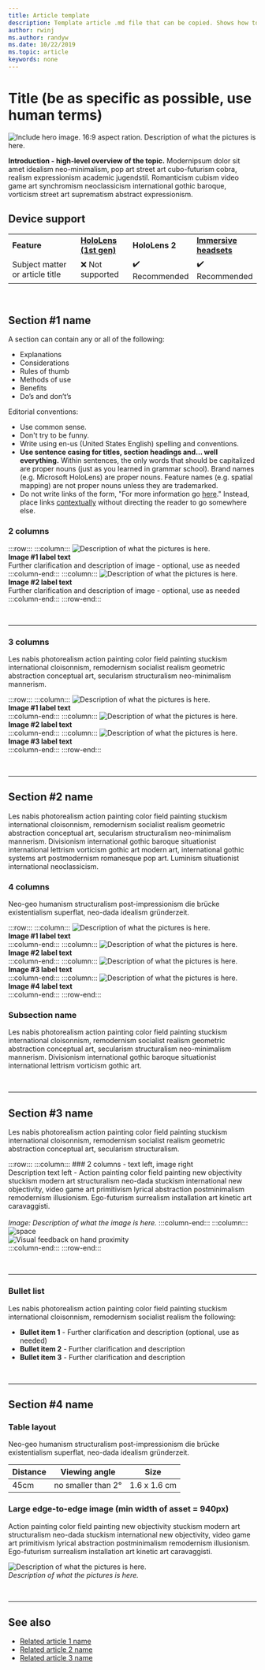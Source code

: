 ```yaml
---
title: Article template
description: Template article .md file that can be copied. Shows how to layout images using  rows and columns and other conventions.
author: rwinj
ms.author: randyw
ms.date: 10/22/2019
ms.topic: article
keywords: none 
---
```


# Title (be as specific as possible, use human terms) 

![Include hero image. 16:9 aspect ration. Description of what the pictures is here.](images/image-hero-template.jpg)

**Introduction - high-level overview of the topic.** Modernipsum dolor sit amet idealism neo-minimalism, pop art street art cubo-futurism cobra, realism expressionism academic jugendstil. Romanticism cubism video game art synchromism neoclassicism international gothic baroque, vorticism street art suprematism abstract expressionism. 

## Device support

<table>
<colgroup>
    <col width="33%" />
    <col width="22%" />
    <col width="22%" />
    <col width="22%" />
</colgroup>
<tr>
     <td><strong>Feature</strong></td>
     <td><a href="hololens-hardware-details.md"><strong>HoloLens (1st gen)</strong></a></td>
     <td><strong>HoloLens 2</strong></td>
     <td><a href="immersive-headset-hardware-details.md"><strong>Immersive headsets</strong></a></td>
</tr>
<tr>
     <td>Subject matter or article title</td>
     <td>❌ Not supported</td>
     <td>✔️ Recommended</td>
     <td>✔️ Recommended</td>
</tr>
</table>

<br>



## Section #1 name

A section can contain any or all of the following:  

*   Explanations
*   Considerations
*   Rules of thumb 
*   Methods of use 
*   Benefits
*   Do’s and don’t’s

Editorial conventions:

*   Use common sense.
*   Don't try to be funny.
*   Write using en-us (United States English) spelling and conventions.
*   **Use sentence casing for titles, section headings and... well everything.** Within sentences, the only words that should be capitalized are proper nouns (just as you learned in grammar school). Brand names (e.g. Microsoft HoloLens) are proper nouns. Feature names (e.g. spatial mapping) are not proper nouns unless they are trademarked.
*   Do not write links of the form, "For more information go [here](contributing.md)." Instead, place links [contextually](contributing.md) without directing the reader to go somewhere else.


### 2 columns

:::row:::
    :::column:::
        ![Description of what the pictures is here.](images/image-451x451px-2-columns.jpg)<br>
        **Image #1 label text**<br>
        Further clarification and description of image - optional, use as needed
    :::column-end:::
    :::column:::
        ![Description of what the pictures is here.](images/image-451x451px-2-columns.jpg)<br>
        **Image #2 label text**<br>
        Further clarification and description of image - optional, use as needed
    :::column-end:::
:::row-end:::

<br>

---


### 3 columns

Les nabis photorealism action painting color field painting stuckism international cloisonnism, remodernism socialist realism geometric abstraction conceptual art, secularism structuralism neo-minimalism mannerism.<br>

:::row:::
    :::column:::
       ![Description of what the pictures is here.](images/image-306x306px-3-columns.jpg)<br>
       **Image #1 label text**<br>
    :::column-end:::
    :::column:::
       ![Description of what the pictures is here.](images/image-306x306px-3-columns.jpg)<br>
        **Image #2 label text**<br>
    :::column-end:::
    :::column:::
       ![Description of what the pictures is here.](images/image-306x306px-3-columns.jpg)<br>
       **Image #3 label text**<br>
    :::column-end:::
:::row-end:::

<br>


---

## Section #2 name

Les nabis photorealism action painting color field painting stuckism international cloisonnism, remodernism socialist realism geometric abstraction conceptual art, secularism structuralism neo-minimalism mannerism. Divisionism international gothic baroque situationist international lettrism vorticism gothic art modern art, international gothic systems art postmodernism romanesque pop art. Luminism situationist international neoclassicism.<br>

### 4 columns

Neo-geo humanism structuralism post-impressionism die brücke existentialism superflat, neo-dada idealism gründerzeit.<br>

:::row:::
    :::column:::
       ![Description of what the pictures is here.](images/image-226x226px-4-columns.jpg)<br>
       **Image #1 label text**<br>
    :::column-end:::
    :::column:::
       ![Description of what the pictures is here.](images/image-226x226px-4-columns.jpg)<br>
        **Image #2 label text**<br>
    :::column-end:::
    :::column:::
       ![Description of what the pictures is here.](images/image-226x226px-4-columns.jpg)<br>
       **Image #3 label text**<br>
    :::column-end:::
    :::column:::
       ![Description of what the pictures is here.](images/image-226x226px-4-columns.jpg)<br>
       **Image #4 label text**<br>
    :::column-end:::
:::row-end:::


### Subsection name

Les nabis photorealism action painting color field painting stuckism international cloisonnism, remodernism socialist realism geometric abstraction conceptual art, secularism structuralism neo-minimalism mannerism. Divisionism international gothic baroque situationist international lettrism vorticism gothic art.<br>

<br>

---

## Section #3 name

Les nabis photorealism action painting color field painting stuckism international cloisonnism, remodernism socialist realism geometric abstraction conceptual art, secularism structuralism.<br>


:::row:::
    :::column:::
        ### 2 columns - text left, image right<br>
        Description text left - Action painting color field painting new objectivity stuckism modern art structuralism neo-dada stuckism international new objectivity, video game art primitivism lyrical abstraction postminimalism remodernism illusionism. Ego-futurism surrealism installation art kinetic art caravaggisti.<br>
        <br>
        *Image: Description of what the image is here.*
    :::column-end:::
        :::column:::
        ![space](images/spacer-20x582.png)<br>
       ![Visual feedback on hand proximity](images/HoloLens2_Proximity.gif)<br>
    :::column-end:::
:::row-end:::


<br>

---

### Bullet list

Les nabis photorealism action painting color field painting stuckism international cloisonnism, remodernism socialist realism the following:

* **Bullet item 1** - Further clarification and description (optional, use as needed)
* **Bullet item 2** - Further clarification and description
* **Bullet item 3** - Further clarification and description

<br>

---

## Section #4 name

### Table layout

Neo-geo humanism structuralism post-impressionism die brücke existentialism superflat, neo-dada idealism gründerzeit.

| Distance | Viewing angle | Size |
|---------|---------|---------|
| 45cm  | no smaller than 2° | 1.6 x 1.6 cm |

### Large edge-to-edge image (min width of asset = 940px)

Action painting color field painting new objectivity stuckism modern art structuralism neo-dada stuckism international new objectivity, video game art primitivism lyrical abstraction postminimalism remodernism illusionism. Ego-futurism surrealism installation art kinetic art caravaggisti.

![Description of what the pictures is here.](images/image-hero-template.jpg)<br>
*Description of what the pictures is here.*

<br>

---

## See also

* [Related article 1 name](design.md)
* [Related article 2 name](design.md)
* [Related article 3 name](design.md)



